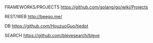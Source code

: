 FRAMEWORKS/PROJECTS
https://github.com/golang/go/wiki/Projects

REST/WEB
http://beego.me/

DB
https://github.com/HouzuoGuo/tiedot

SEARCH
https://github.com/blevesearch/bleve
